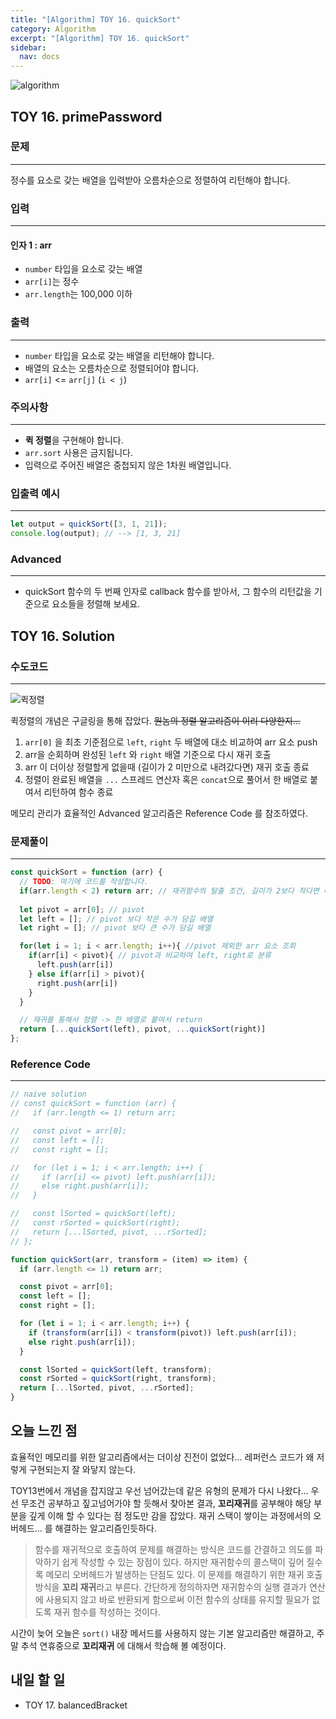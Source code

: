 ```yaml
---
title: "[Algorithm] TOY 16. quickSort"
category: Algorithm
excerpt: "[Algorithm] TOY 16. quickSort"
sidebar:
  nav: docs
---
```


![algorithm](https://user-images.githubusercontent.com/83164003/131701318-f0ff36c4-1fcc-4f21-b978-18a9d8ec3386.jpg)
## TOY 16. primePassword
### 문제
---
정수를 요소로 갖는 배열을 입력받아 오름차순으로 정렬하여 리턴해야 합니다.

### 입력
---
#### 인자 1 : arr
- `number` 타입을 요소로 갖는 배열
- `arr[i]`는 정수
- `arr.length`는 100,000 이하
### 출력
---
- `number` 타입을 요소로 갖는 배열을 리턴해야 합니다.
- 배열의 요소는 오름차순으로 정렬되어야 합니다.
- `arr[i]` <= `arr[j]` (`i < j`)


### 주의사항
---
- **퀵 정렬**을 구현해야 합니다.
- `arr.sort` 사용은 금지됩니다.
- 입력으로 주어진 배열은 중첩되지 않은 1차원 배열입니다.

### 입출력 예시
---
```javascript
let output = quickSort([3, 1, 21]);
console.log(output); // --> [1, 3, 21]
```

### Advanced
---
- quickSort 함수의 두 번째 인자로 callback 함수를 받아서, 그 함수의 리턴값을 기준으로 요소들을 정렬해 보세요.

## TOY 16. Solution
### 수도코드
---
![퀵정렬](https://user-images.githubusercontent.com/83164003/133280873-516a69e5-dafd-48f4-83ac-e1c3d39e4a3d.png)

퀵정렬의 개념은 구글링을 통해 잡았다. ~~뭔놈의 정렬 알고리즘이 이리 다양한지...~~

1. `arr[0]` 을 최초 기준점으로 `left`, `right` 두 배열에 대소 비교하여 arr 요소 push
2.  arr을 순회하며 완성된 `left` 와 `right` 배열 기준으로 다시 재귀 호출
3.  arr 이 더이상 정렬할게 없을때 (길이가 2 미만으로 내려갔다면) 재귀 호출 종료
4.  정렬이 완료된 배열을 `...` 스프레드 연산자 혹은 `concat`으로 풀어서 한 배열로 붙여서 리턴하여 함수 종료

메모리 관리가 효율적인 Advanced 알고리즘은 Reference Code 를 참조하였다.
### 문제풀이
---
```javascript 
const quickSort = function (arr) {
  // TODO: 여기에 코드를 작성합니다.
  if(arr.length < 2) return arr; // 재귀함수의 탈출 조건, 길이가 2보다 작다면 더이상 정렬할게 없다.
  
  let pivot = arr[0]; // pivot
  let left = []; // pivot 보다 작은 수가 담길 배열
  let right = []; // pivot 보다 큰 수가 담길 배열

  for(let i = 1; i < arr.length; i++){ //pivot 제외한 arr 요소 조회
    if(arr[i] < pivot){ // pivot과 비교하여 left, right로 분류
      left.push(arr[i])
    } else if(arr[i] > pivot){
      right.push(arr[i])
    }
  }

  // 재귀를 통해서 정렬 -> 한 배열로 붙여서 return
  return [...quickSort(left), pivot, ...quickSort(right)]
};
```
### Reference Code
---
```javascript
// naive solution
// const quickSort = function (arr) {
//   if (arr.length <= 1) return arr;

//   const pivot = arr[0];
//   const left = [];
//   const right = [];

//   for (let i = 1; i < arr.length; i++) {
//     if (arr[i] <= pivot) left.push(arr[i]);
//     else right.push(arr[i]);
//   }

//   const lSorted = quickSort(left);
//   const rSorted = quickSort(right);
//   return [...lSorted, pivot, ...rSorted];
// };

function quickSort(arr, transform = (item) => item) {
  if (arr.length <= 1) return arr;

  const pivot = arr[0];
  const left = [];
  const right = [];

  for (let i = 1; i < arr.length; i++) {
    if (transform(arr[i]) < transform(pivot)) left.push(arr[i]);
    else right.push(arr[i]);
  }

  const lSorted = quickSort(left, transform);
  const rSorted = quickSort(right, transform);
  return [...lSorted, pivot, ...rSorted];
}
```
## 오늘 느낀 점
효율적인 메모리를 위한 알고리즘에서는 더이상 진전이 없었다... 레퍼런스 코드가 왜 저렇게 구현되는지 잘 와닿지 않는다. 

TOY13번에서 개념을 잡지않고 우선 넘어갔는데 같은 유형의 문제가 다시 나왔다... 우선 무조건 공부하고 짚고넘어가야 할 듯해서 찾아본 결과, **꼬리재귀**를 공부해야 해당 부분을 깊게 이해 할 수 있다는 점 정도만 감을 잡았다. 재귀 스택이 쌓이는 과정에서의 오버헤드... 를 해결하는 알고리즘인듯하다.

> 함수를 재귀적으로 호출하여 문제를 해결하는 방식은 코드를 간결하고 의도를 파악하기 쉽게 작성할 수 있는 장점이 있다. 하지만 재귀함수의 콜스택이 깊어 질수록 메모리 오버헤드가 발생하는 단점도 있다. 이 문제를 해결하기 위한 재귀 호출 방식을 **꼬리 재귀**라고 부른다. 간단하게 정의하자면 재귀함수의 실행 결과가 연산에 사용되지 않고 바로 반환되게 함으로써 이전 함수의 상태를 유지할 필요가 없도록 재귀 함수를 작성하는 것이다.
	
시간이 늦어 오늘은 `sort()` 내장 메서드를 사용하지 않는 기본 알고리즘만 해결하고, 주말 추석 연휴중으로 **꼬리재귀** 에 대해서 학습해 볼 예정이다.
	
## 내일 할 일
- TOY 17. balancedBracket
